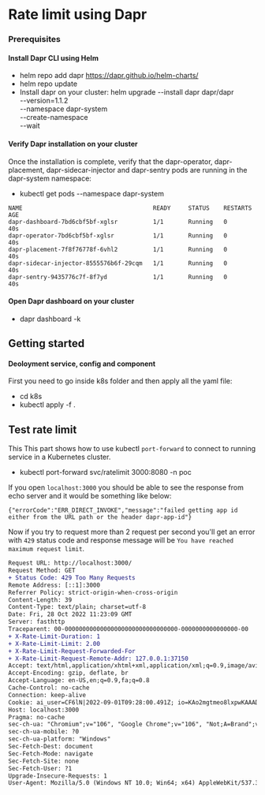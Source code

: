 # Rate limit using Dapr

### Prerequisites

#### Install Dapr CLI using Helm

* helm repo add dapr https://dapr.github.io/helm-charts/
* helm repo update
* Install dapr on your cluster:
helm upgrade --install dapr dapr/dapr \
--version=1.1.2 \
--namespace dapr-system \
--create-namespace \
--wait

#### Verify Dapr installation on your cluster

Once the installation is complete, verify that the dapr-operator, dapr-placement, dapr-sidecar-injector and dapr-sentry pods are running in the dapr-system namespace:

* kubectl get pods --namespace dapr-system

``` Dapr installation result
NAME                                     READY     STATUS    RESTARTS   AGE
dapr-dashboard-7bd6cbf5bf-xglsr          1/1       Running   0          40s
dapr-operator-7bd6cbf5bf-xglsr           1/1       Running   0          40s
dapr-placement-7f8f76778f-6vhl2          1/1       Running   0          40s
dapr-sidecar-injector-8555576b6f-29cqm   1/1       Running   0          40s
dapr-sentry-9435776c7f-8f7yd             1/1       Running   0          40s

```

#### Open Dapr dashboard on your cluster
 
 * dapr dashboard -k


## Getting started

#### Deoloyment service, config and component

First you need to go inside k8s folder and then apply all the yaml file:

* cd k8s
* kubectl apply -f .

## Test rate limit

This This part shows how to use kubectl `port-forward` to connect to running service in a Kubernetes cluster. 

* kubectl port-forward svc/ratelimit 3000:8080 -n poc

If you open `localhost:3000` you should be able to see the response from echo server and it would be something like below:

```
{"errorCode":"ERR_DIRECT_INVOKE","message":"failed getting app id either from the URL path or the header dapr-app-id"}
```

Now if you try to request more than 2 request per second you'll get an error with `429` status code and response message will be `You have reached maximum request limit`.

```diff
Request URL: http://localhost:3000/
Request Method: GET
+ Status Code: 429 Too Many Requests
Remote Address: [::1]:3000
Referrer Policy: strict-origin-when-cross-origin
Content-Length: 39
Content-Type: text/plain; charset=utf-8
Date: Fri, 28 Oct 2022 11:23:09 GMT
Server: fasthttp
Traceparent: 00-00000000000000000000000000000000-0000000000000000-00
+ X-Rate-Limit-Duration: 1
+ X-Rate-Limit-Limit: 2.00
+ X-Rate-Limit-Request-Forwarded-For
+ X-Rate-Limit-Request-Remote-Addr: 127.0.0.1:37150
Accept: text/html,application/xhtml+xml,application/xml;q=0.9,image/avif,image/webp,image/apng,*/*;q=0.8,application/signed-exchange;v=b3;q=0.9
Accept-Encoding: gzip, deflate, br
Accept-Language: en-US,en;q=0.9,fa;q=0.8
Cache-Control: no-cache
Connection: keep-alive
Cookie: ai_user=CF6lN|2022-09-01T09:28:00.491Z; io=KAo2mgtmeo8lxpwKAAAD
Host: localhost:3000
Pragma: no-cache
sec-ch-ua: "Chromium";v="106", "Google Chrome";v="106", "Not;A=Brand";v="99"
sec-ch-ua-mobile: ?0
sec-ch-ua-platform: "Windows"
Sec-Fetch-Dest: document
Sec-Fetch-Mode: navigate
Sec-Fetch-Site: none
Sec-Fetch-User: ?1
Upgrade-Insecure-Requests: 1
User-Agent: Mozilla/5.0 (Windows NT 10.0; Win64; x64) AppleWebKit/537.36 (KHTML, like Gecko) Chrome/106.0.0.0 Safari/537.36
```


